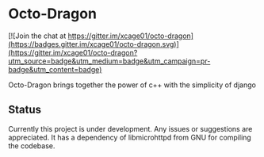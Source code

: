 # Octo-Dragon

[![Join the chat at https://gitter.im/xcage01/octo-dragon](https://badges.gitter.im/xcage01/octo-dragon.svg)](https://gitter.im/xcage01/octo-dragon?utm_source=badge&utm_medium=badge&utm_campaign=pr-badge&utm_content=badge)

Octo-Dragon brings together the power of c++ with the simplicity of django

## Status

Currently this project is under development. Any issues or suggestions are
appreciated. It has a dependency of libmicrohttpd from GNU for compiling the
codebase.